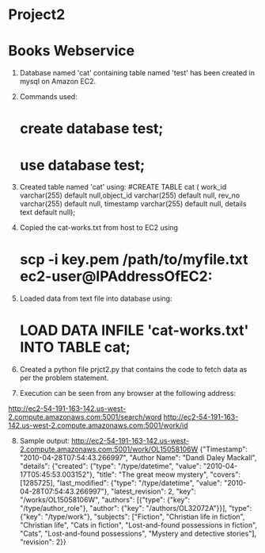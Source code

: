 # Project2
# Books Webservice


1. Database named 'cat' containing table named 'test' has been created in mysql on Amazon EC2.

2. Commands used:
    # create database test;
    # use database test;

3. Created table named 'cat' using:
    #CREATE TABLE cat ( work_id varchar(255) default null,object_id  varchar(255) default null, rev_no varchar(255) default null, timestamp varchar(255) default null, details text default null);

4. Copied the cat-works.txt from host to EC2 using
    # scp -i key.pem /path/to/myfile.txt ec2-user@IPAddressOfEC2:

5. Loaded data from text file into database using:
    # LOAD DATA INFILE 'cat-works.txt' INTO TABLE cat;

6. Created a python file prjct2.py that contains the code to fetch data as per the problem statement.

7. Execution can be seen from any browser at the following address:

  http://ec2-54-191-163-142.us-west-2.compute.amazonaws.com:5001/search/word
  http://ec2-54-191-163-142.us-west-2.compute.amazonaws.com:5001/work/id
  
8. Sample output:
   http://ec2-54-191-163-142.us-west-2.compute.amazonaws.com:5001/work/OL15058106W
 {"Timestamp": "2010-04-28T07:54:43.266997", "Author Name": "Dandi Daley Mackall", "details": {"created": {"type": "/type/datetime", "value": "2010-04-17T05:45:53.003152"}, "title": "The great meow mystery", "covers": [1285725], "last_modified": {"type": "/type/datetime", "value": "2010-04-28T07:54:43.266997"}, "latest_revision": 2, "key": "/works/OL15058106W", "authors": [{"type": {"key": "/type/author_role"}, "author": {"key": "/authors/OL32072A"}}], "type": {"key": "/type/work"}, "subjects": ["Fiction", "Christian life in fiction", "Christian life", "Cats in fiction", "Lost-and-found possessions in fiction", "Cats", "Lost-and-found possessions", "Mystery and detective stories"], "revision": 2}}
  


  
